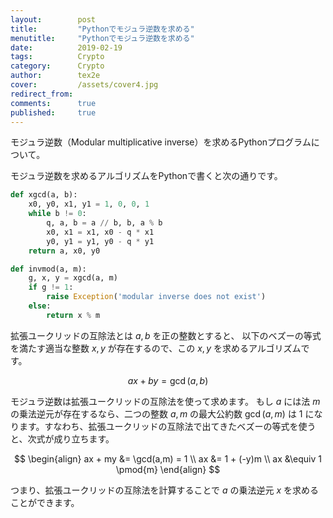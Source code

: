 ```yaml
---
layout:        post
title:         "Pythonでモジュラ逆数を求める"
menutitle:     "Pythonでモジュラ逆数を求める"
date:          2019-02-19
tags:          Crypto
category:      Crypto
author:        tex2e
cover:         /assets/cover4.jpg
redirect_from:
comments:      true
published:     true
---
```


モジュラ逆数（Modular multiplicative inverse）を求めるPythonプログラムについて。

モジュラ逆数を求めるアルゴリズムをPythonで書くと次の通りです。

```python
def xgcd(a, b):
    x0, y0, x1, y1 = 1, 0, 0, 1
    while b != 0:
        q, a, b = a // b, b, a % b
        x0, x1 = x1, x0 - q * x1
        y0, y1 = y1, y0 - q * y1
    return a, x0, y0

def invmod(a, m):
    g, x, y = xgcd(a, m)
    if g != 1:
        raise Exception('modular inverse does not exist')
    else:
        return x % m
```

拡張ユークリッドの互除法とは $a,b$ を正の整数とすると、
以下のベズーの等式を満たす適当な整数 $x,y$ が存在するので、この $x,y$ を求めるアルゴリズムです。

$$
ax + by = \gcd(a,b)
$$

モジュラ逆数は拡張ユークリッドの互除法を使って求めます。
もし $a$ には法 $m$ の乗法逆元が存在するなら、二つの整数 $a, m$ の最大公約数 $\gcd(a,m)$ は $1$ になります。すなわち、拡張ユークリッドの互除法で出てきたベズーの等式を使うと、次式が成り立ちます。

$$
\begin{align}
ax + my &= \gcd(a,m) = 1 \\
ax &= 1 + (-y)m \\
ax &\equiv 1 \pmod{m}
\end{align}
$$

つまり、拡張ユークリッドの互除法を計算することで $a$ の乗法逆元 $x$ を求めることができます。
